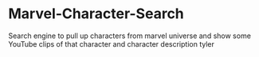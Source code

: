 # Marvel-Character-Search
Search engine to pull up characters from marvel universe and show some YouTube clips of that character and character description
tyler